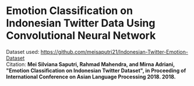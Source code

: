 # Emotion Classification on Indonesian Twitter Data Using Convolutional Neural Network

Dataset used: https://github.com/meisaputri21/Indonesian-Twitter-Emotion-Dataset \
Citation: __Mei Silviana Saputri, Rahmad Mahendra, and Mirna Adriani, "Emotion Classification on Indonesian Twitter Dataset", in Proceeding of International Conference on Asian Language Processing 2018. 2018.__
